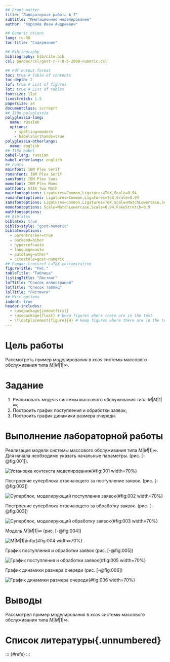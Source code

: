 ```yaml
---
## Front matter
title: "Лабораторная работа № 7"
subtitle: "Имитационное моделирование"
author: "Королёв Иван Андреевич"

## Generic otions
lang: ru-RU
toc-title: "Содержание"

## Bibliography
bibliography: bib/cite.bib
csl: pandoc/csl/gost-r-7-0-5-2008-numeric.csl

## Pdf output format
toc: true # Table of contents
toc-depth: 2
lof: true # List of figures
lot: true # List of tables
fontsize: 12pt
linestretch: 1.5
papersize: a4
documentclass: scrreprt
## I18n polyglossia
polyglossia-lang:
  name: russian
  options:
	- spelling=modern
	- babelshorthands=true
polyglossia-otherlangs:
  name: english
## I18n babel
babel-lang: russian
babel-otherlangs: english
## Fonts
mainfont: IBM Plex Serif
romanfont: IBM Plex Serif
sansfont: IBM Plex Sans
monofont: IBM Plex Mono
mathfont: STIX Two Math
mainfontoptions: Ligatures=Common,Ligatures=TeX,Scale=0.94
romanfontoptions: Ligatures=Common,Ligatures=TeX,Scale=0.94
sansfontoptions: Ligatures=Common,Ligatures=TeX,Scale=MatchLowercase,Scale=0.94
monofontoptions: Scale=MatchLowercase,Scale=0.94,FakeStretch=0.9
mathfontoptions:
## Biblatex
biblatex: true
biblio-style: "gost-numeric"
biblatexoptions:
  - parentracker=true
  - backend=biber
  - hyperref=auto
  - language=auto
  - autolang=other*
  - citestyle=gost-numeric
## Pandoc-crossref LaTeX customization
figureTitle: "Рис."
tableTitle: "Таблица"
listingTitle: "Листинг"
lofTitle: "Список иллюстраций"
lotTitle: "Список таблиц"
lolTitle: "Листинги"
## Misc options
indent: true
header-includes:
  - \usepackage{indentfirst}
  - \usepackage{float} # keep figures where there are in the text
  - \floatplacement{figure}{H} # keep figures where there are in the text
---
```


# Цель работы

Рассмотреть пример моделирования в *xcos* системы массового обслуживания типа $M|M|1|\infty$.

# Задание

1. Реализовать модель системы массового обслуживания типа $M|M|1|\infty$;
2. Построить график поступления и обработки заявок;
3. Построить график динамики размера очереди.

# Выполнение лабораторной работы

Реализация модели системы массового обслуживания типа $M|M|1|\infty$. Для начала необходимо указать начальные параметры. (рис. [-@fig:001]).

![Установка контекста моделирования](image/1.png){#fig:001 width=70%}

Построение суперблока отвечающего за поступление заявок. (рис. [-@fig:002])

![Суперблок, моделирующий поступление заявок](image/2.png){#fig:002 width=70%}

Построение суперблока отвечающего за обработку заявок. (рис. [-@fig:003])

![Суперблок, моделирующий обработку заявок](image/3.png){#fig:003 width=70%}

Модель $M|M|1|\infty$ (рис. [-@fig:004])

![$M|M|1|\infty$](image/4.png){#fig:004 width=70%}

График поступления и обработки заявок (рис. [-@fig:005])

![График поступления и обработки заявок](image/5.png){#fig:005 width=70%}

График динамики размера очереди (рис. [-@fig:006])

![График динамики размера очереди](image/6.png){#fig:006 width=70%}

# Выводы

Рассмотрел пример моделирования в *xcos* системы массового обслуживания типа $M|M|1|\infty$.

# Список литературы{.unnumbered}

::: {#refs}
:::
